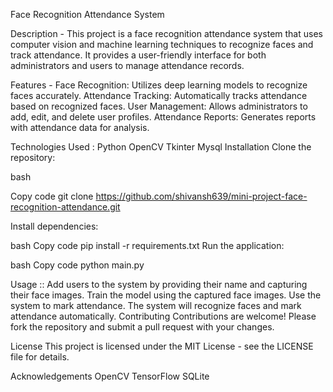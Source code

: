 Face Recognition Attendance System

Description -
This project is a face recognition attendance system that uses computer vision and machine learning techniques to recognize faces and track attendance. It provides a user-friendly interface for both administrators and users to manage attendance records.

Features -
    Face Recognition: Utilizes deep learning models to recognize faces accurately.
    Attendance Tracking: Automatically tracks attendance based on recognized faces.
    User Management: Allows administrators to add, edit, and delete user profiles.
    Attendance Reports: Generates reports with attendance data for analysis.
    
Technologies Used :
        Python
        OpenCV
        Tkinter
        Mysql
Installation
        Clone the repository:

bash

Copy code
git clone https://github.com/shivansh639/mini-project-face-recognition-attendance.git

Install dependencies:

bash
Copy code
pip install -r requirements.txt
Run the application:

bash
Copy code
    python main.py
    
Usage ::
Add users to the system by providing their name and capturing their face images.
Train the model using the captured face images.
Use the system to mark attendance. The system will recognize faces and mark attendance automatically.
Contributing
Contributions are welcome! Please fork the repository and submit a pull request with your changes.

License
This project is licensed under the MIT License - see the LICENSE file for details.

Acknowledgements
OpenCV
TensorFlow
SQLite
